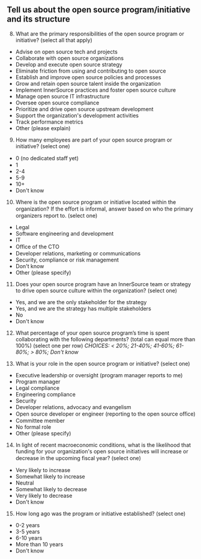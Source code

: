 ## Tell us about the open source program/initiative and its structure

8. What are the primary responsibilities of the open source program or initiative? (select all that apply)
* Advise on open source tech and projects
* Collaborate with open source organizations
* Develop and execute open source strategy
* Eliminate friction from using and contributing to open source
* Establish and improve open source policies and processes
* Grow and retain open source talent inside the organization
* Implement InnerSource practices and foster open source culture
* Manage open source IT infrastructure
* Oversee open source compliance
* Prioritize and drive open source upstream development
* Support the organization's development activities
* Track performance metrics
* Other (please explain)

9. How many employees are part of your open source program or initiative? (select one)
* 0 (no dedicated staﬀ yet)
* 1
* 2-4
* 5-9
* 10+
* Don't know
 
10. Where is the open source program or initiative located within the organization? If the eﬀort is informal, answer based on who the primary organizers report to. (select one)
* Legal
* Software engineering and development
* IT
* Oﬀice of the CTO
* Developer relations, marketing or communications
* Security, compliance or risk management
* Don't know
* Other (please specify)

11. Does your open source program have an InnerSource team or strategy to drive open source culture within the organization? (select one)
* Yes, and we are the only stakeholder for the strategy
* Yes, and we are the strategy has multiple stakeholders
* No
* Don't know

12. What percentage of your open source program’s time is spent collaborating with the following departments? (total can equal more than 100%) (select one per row)
*CHOICES: < 20%; 21-40%; 41-60%; 61-80%; > 80%; Don't know*
 
13. What is your role in the open source program or initiative? (select one)
* Executive leadership or oversight (program manager reports to me)
* Program manager
* Legal compliance
* Engineering compliance
* Security
* Developer relations, advocacy and evangelism
* Open source developer or engineer (reporting to the open source oﬀice)
* Committee member
* No formal role
* Other (please specify)

14. In light of recent macroeconomic conditions, what is the likelihood that funding for your organization's open source initiatives will increase or decrease in the upcoming ﬁscal year? (select one)
* Very likely to increase
* Somewhat likely to increase
* Neutral
* Somewhat likely to decrease
* Very likely to decrease
* Don't know

15. How long ago was the program or initiative established? (select one)
* 0-2 years
* 3-5 years
* 6-10 years
* More than 10 years
* Don't know
